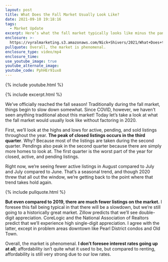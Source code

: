```yaml
---
layout: post
title: What Does the Fall Market Usually Look Like?
date: 2021-09-10 19:18:16
tags:
  - Market Update
excerpt: Here’s what the fall market typically looks like minus the pandemic.
enclosure: >-
  https://vyralmarketing.s3.amazonaws.com/Nick+Shivers/2021/What+Does+the+Fall+Market+Usually+Look+Like_.mp4
pullquote: Overall, the market is phenomenal.
enclosure_type: video/mp4
enclosure_time:
use_youtube_image: true
youtube_alternate_image:
youtube_code: PphHEr91ux8
---
```

{% include youtube.html %}

{% include excerpt.html %}

We’ve officially reached the fall season\! Traditionally during the fall market, things begin to slow down somewhat. Since COVID, however, we haven't seen anything traditional about this market\! Today let’s take a look at what the fall market would usually look like without factoring in 2020.

First, we’ll look at the highs and lows for active, pending, and sold listings throughout the year. **The peak of closed listings occurs in the third quarter**. Why? Because most of the listings are taken during the second quarter. Pendings also peak in the second quarter because there are simply more homes to look at. The first quarter is the worst part of the year for closed, active, and pending listings.

Right now, we’re seeing fewer active listings in August compared to July and July compared to June. That’s a seasonal trend, and though 2020 threw that all out the window, we’re getting back to the point where that trend takes hold again.

{% include pullquote.html %}

**But even compared to 2019, there are much fewer listings on the market.** I foresee this fall being typical in that there will be a slowdown, but we’re still going to a historically great market. Zillow predicts that we’ll see double-digit appreciation. CoreLogic and the National Association of Realtors predict that we’ll experience high single-digit appreciation. I agree with the latter, except in problem areas downtown like Pearl District condos and Old Town.

Overall, the market is phenomenal. **I don’t foresee interest rates going up at all**; affordability isn’t quite what it used to be, but compared to renting, affordability is still very strong due to our low rates.
